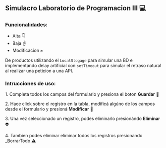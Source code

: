 ## Simulacro Laboratorio de Programacion III 💻

### Funcionalidades:

+ Alta 👇
+ Baja ☝️ 
+ Modificacion ✊

De productos utilizando el `LocalStogage` para simular una BD e implementando delay artificial con `setTimeout` para simular el retraso natural al realizar una peticíon a una API.

### Intrucciones de uso:

1️. Completa todos los campos del formulario y presiona el boton **Guardar** 💾

2️. Hace click sobre el registro en la tabla, modificá algúno de los campos desde el formulario y presioná **Modificar** 🔧

3️. Una vez seleccionado un registro, podes eliminarlo presionándo **Eliminar**  ⛔

4️. Tambien podes eliminar eliminar todos los registros presionando _BorrarTodo ⚠️ 

